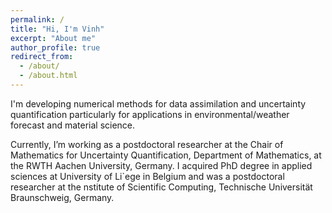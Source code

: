 ```yaml
---
permalink: /
title: "Hi, I'm Vinh"
excerpt: "About me"
author_profile: true
redirect_from: 
  - /about/
  - /about.html
---
```

I'm developing numerical methods for data assimilation and uncertainty quantification particularly for applications in environmental/weather forecast and material science. 


Currently, I’m working as a postdoctoral researcher at the Chair of Mathematics for Uncertainty Quantification, Department of Mathematics, at the RWTH Aachen University,
Germany. 
I acquired PhD degree in applied sciences at University of Li\`ege in Belgium and was a postdoctoral researcher at the nstitute of Scientific Computing, Technische Universität Braunschweig, Germany. 


